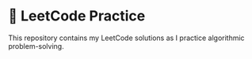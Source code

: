 # 🧠 LeetCode Practice

This repository contains my LeetCode solutions as I practice algorithmic problem-solving.